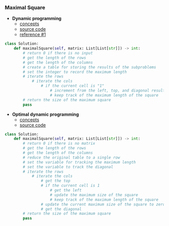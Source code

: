 ### Maximal Square

- **Dynamic programming**
    - [concepts](images/dynamic1.png)
    - [source code](source/dynamic.py)
    - [reference #1](https://www.youtube.com/watch?v=RElcqtFYTm0)
```python
class Solution:
    def maximalSquare(self, matrix: List[List[str]]) -> int:
        # return 0 if there is no input
        # get the length of the rows
        # get the length of the columns
        # create a table for storing the results of the subproblems
        # set the integer to record the maximum length
        # iterate the rows
            # iterate the cols
                # if the current cell is "1"
                    # increment from the left, top, and diagonal results
                    # keep track of the maximum length of the square
        # return the size of the maximum square
        pass
```    

- **Optimal dynamic programming** 
    - [concepts](images/dynamic2.png)
    - [source code](source/dynamic2.py)
```python
class Solution:
    def maximalSquare(self, matrix: List[List[str]]) -> int:
        # return 0 if there is no matrix
        # get the length of the rows
        # get the length of the columns
        # reduce the original table to a single row
        # set the variable for tracking the maximum length
        # set the variable to track the diagonal
        # iterate the rows
            # iterate the cols
                # get the top
                # if the current cell is 1
                    # get the left
                    # update the maximum size of the square
                    # keep track of the maximum length of the square
                # update the current maximum size of the square to zero
                # get the diagonal
        # return the size of the maximum square
        pass
```
